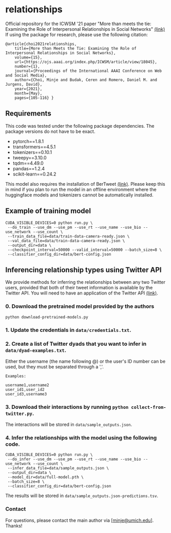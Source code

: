 # relationships
Official repository for the ICWSM '21 paper "More than meets the tie: Examining the Role of Interpersonal Relationships in Social Networks" [(link)](https://ojs.aaai.org/index.php/ICWSM/article/view/18045)
If using the package for research, please use the following citation:
```
@article{choi2021relationships, 
    title={More than Meets the Tie: Examining the Role of Interpersonal Relationships in Social Networks}, 
    volume={15}, 
    url={https://ojs.aaai.org/index.php/ICWSM/article/view/18045}, 
    number={1}, 
    journal={Proceedings of the International AAAI Conference on Web and Social Media}, 
    author={Choi, Minje and Budak, Ceren and Romero, Daniel M. and Jurgens, David}, 
    year={2021}, 
    month={May}, 
    pages={105-116} }
```
## Requirements

This code was tested under the following package dependencies. The package versions do not have to be exact.

- pytorch==1.8.1
- transformers==4.5.1
- tokenizers==0.10.1
- tweepy==3.10.0
- tqdm==4.49.0
- pandas==1.2.4
- scikit-learn==0.24.2

This model also requires the installation of BerTweet [(link)](https://huggingface.co/vinai/bertweet-base). 
Please keep this in mind if you plan to run the model in an offline environment where the huggingface models and tokenizers cannot be automatically installed.

## Example of training model

```
CUDA_VISIBLE_DEVICES=0 python run.py \
 --do_train --use_dm --use_pm --use_rt --use_name --use_bio --use_network --use_count \
 --train_data_file=data/train-data-camera-ready.json \
 --val_data_file=data/train-data-camera-ready.json \
 --output_dir=data \
 --checkpoint_interval=50000 --valid_interval=50000 --batch_size=8 \
 --classifier_config_dir=data/bert-config.json
```


## Inferencing relationship types using Twitter API
We provide methods for inferring the relationships between any two Twitter users, provided that both of their tweet information is available by the Twitter API.
You will need to have an application of the Twitter API [(link)](https://developer.twitter.com/en/docs/twitter-api).

### 0. Download the pretrained model provided by the authors
```
python download-pretrained-models.py
```

### 1. Update the credentials in `data/credentials.txt`.

### 2. Create a list of Twitter dyads that you want to infer in `data/dyad-examples.txt`. 
Either the username (the name following @) or the user's ID number can be used, but they must be separated through a ','.

```
Examples:

username1,username2
user_id1,user_id2
user_id3,username3
```

### 3. Download their interactions by running `python collect-from-twitter.py`. 
The interactions will be stored in `data/sample_outputs.json`.

### 4. Infer the relationships with the model using the following code. 
```
CUDA_VISIBLE_DEVICES=0 python run.py \
 --do_infer --use_dm --use_pm --use_rt --use_name --use_bio --use_network --use_count \
 --infer_data_file=data/sample_outputs.json \
 --output_dir=data \
 --model_dir=data/full-model.pth \
 --batch_size=8 \
 --classifier_config_dir=data/bert-config.json
```
The results will be stored in `data/sample_outputs.json-predictions.tsv`.

### Contact
For questions, please contact the main author via [minje@umich.edu]. Thanks!
